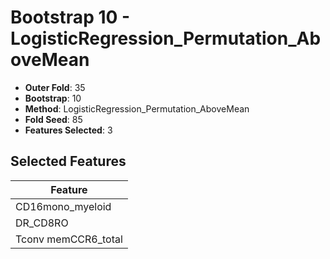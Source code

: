 # Bootstrap 10 - LogisticRegression_Permutation_AboveMean

- **Outer Fold**: 35
- **Bootstrap**: 10
- **Method**: LogisticRegression_Permutation_AboveMean
- **Fold Seed**: 85
- **Features Selected**: 3

## Selected Features

| Feature |
|---------|
| CD16mono_myeloid |
| DR_CD8RO |
| Tconv memCCR6_total |
